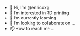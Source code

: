 - 👋 Hi, I’m @enricoxg
- 👀 I’m interested in 3D printing 
- 🌱 I’m currently learning 
- 💞️ I’m looking to collaborate on ...
- 📫 How to reach me ...

<!---
enricoxg/enricoxg is a ✨ special ✨ repository because its `README.md` (this file) appears on your GitHub profile.
You can click the Preview link to take a look at your changes.
--->
